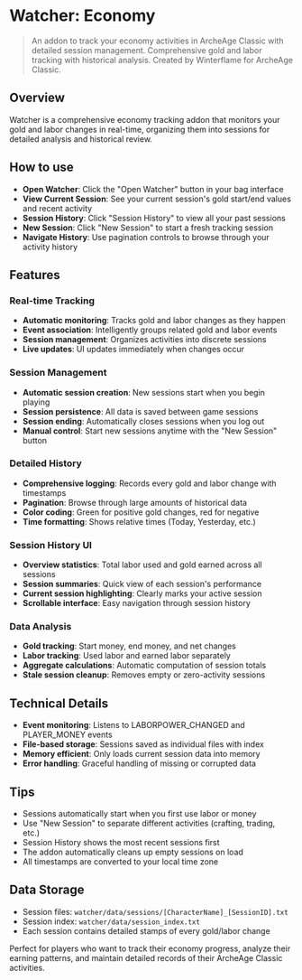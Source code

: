 # Watcher: Economy
> An addon to track your economy activities in ArcheAge Classic with detailed session management.
> Comprehensive gold and labor tracking with historical analysis.
> Created by Winterflame for ArcheAge Classic.

## Overview
Watcher is a comprehensive economy tracking addon that monitors your gold and labor changes in real-time, organizing them into sessions for detailed analysis and historical review.

## How to use
- **Open Watcher**: Click the "Open Watcher" button in your bag interface
- **View Current Session**: See your current session's gold start/end values and recent activity
- **Session History**: Click "Session History" to view all your past sessions
- **New Session**: Click "New Session" to start a fresh tracking session
- **Navigate History**: Use pagination controls to browse through your activity history

## Features

### Real-time Tracking
- **Automatic monitoring**: Tracks gold and labor changes as they happen
- **Event association**: Intelligently groups related gold and labor events
- **Session management**: Organizes activities into discrete sessions
- **Live updates**: UI updates immediately when changes occur

### Session Management
- **Automatic session creation**: New sessions start when you begin playing
- **Session persistence**: All data is saved between game sessions
- **Session ending**: Automatically closes sessions when you log out
- **Manual control**: Start new sessions anytime with the "New Session" button

### Detailed History
- **Comprehensive logging**: Records every gold and labor change with timestamps
- **Pagination**: Browse through large amounts of historical data
- **Color coding**: Green for positive gold changes, red for negative
- **Time formatting**: Shows relative times (Today, Yesterday, etc.)

### Session History UI
- **Overview statistics**: Total labor used and gold earned across all sessions
- **Session summaries**: Quick view of each session's performance
- **Current session highlighting**: Clearly marks your active session
- **Scrollable interface**: Easy navigation through session history

### Data Analysis
- **Gold tracking**: Start money, end money, and net changes
- **Labor tracking**: Used labor and earned labor separately
- **Aggregate calculations**: Automatic computation of session totals
- **Stale session cleanup**: Removes empty or zero-activity sessions

## Technical Details
- **Event monitoring**: Listens to LABORPOWER_CHANGED and PLAYER_MONEY events
- **File-based storage**: Sessions saved as individual files with index
- **Memory efficient**: Only loads current session data into memory
- **Error handling**: Graceful handling of missing or corrupted data

## Tips
- Sessions automatically start when you first use labor or money
- Use "New Session" to separate different activities (crafting, trading, etc.)
- Session History shows the most recent sessions first
- The addon automatically cleans up empty sessions on load
- All timestamps are converted to your local time zone

## Data Storage
- Session files: `watcher/data/sessions/[CharacterName]_[SessionID].txt`
- Session index: `watcher/data/session_index.txt`
- Each session contains detailed stamps of every gold/labor change

Perfect for players who want to track their economy progress, analyze their earning patterns, and maintain detailed records of their ArcheAge Classic activities.
